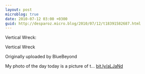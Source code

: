 ```yaml
---
layout: post
microblog: true
date: 2010-07-12 03:00 +0300
guid: http://desparoz.micro.blog/2010/07/12/t18391582687.html
---
```

Vertical Wreck: 

Vertical Wreck

Originally uploaded by BlueBeyond

My photo of the day today is a picture of t... [bit.ly/aLJaNd](http://bit.ly/aLJaNd)
